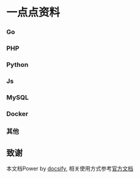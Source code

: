 # 一点点资料

### Go

### PHP

### Python

### Js

### MySQL

### Docker

### 其他

## 致谢

 本文档Power by [docsify](https://docsify.js.org/), 相关使用方式参考[官方文档](https://docsify.js.org/#/quickstart)
